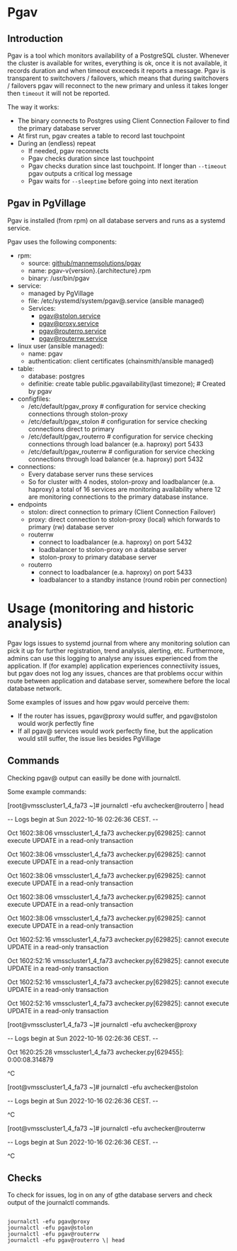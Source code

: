 # Pgav

## Introduction

Pgav is a tool which monitors availability of a PostgreSQL cluster.
Whenever the cluster is available for writes, everything is ok, once it is not available, it records duration and when timeout exxceeds it reports a message.
Pgav is transparent to switchovers / failovers, which means that during switchovers / failovers pgav will reconnect to the new primary and unless it takes longer then `timeout` it will not be reported.

The way it works:

- The binary connects to Postgres using Client Connection Failover to find the primary database server
- At first run, pgav creates a table to record last touchpoint
- During an (endless) repeat
  - If needed, pgav reconnects
  - Pgav checks duration since last touchpoint
  - Pgav checks duration since last touchpoint.
    If longer than `--timeout` pgav outputs a critical log message
  - Pgav waits for `--sleeptime` before going into next iteration

## Pgav in PgVillage

Pgav is installed (from rpm) on all database servers and runs as a systemd service.

Pgav uses the following components:

- rpm:
  - source: [github/mannemsolutions/pgav](https://github.com/mannemsolutions/pgav/releases/)
  - name: pgav-v{version}.{architecture}.rpm
  - binary: /usr/bin/pgav
- service:
  - managed by PgVillage
  - file: /etc/systemd/system/pgav@.service (ansible managed)
  - Services:
    - pgav@stolon.service
    - pgav@proxy.service
    - pgav@routerro.service
    - pgav@routerrw.service
- linux user (ansible managed):
  - name: pgav
  - authentication: client certificates (chainsmith/ansible managed)
- table:
  - database: postgres
  - definitie: create table public.pgavailability(last timezone); # Created by pgav
- configfiles:
  - /etc/default/pgav_proxy # configuration for service checking connections through stolon-proxy
  - /etc/default/pgav_stolon # configuration for service checking connections direct to primary
  - /etc/default/pgav_routerro # configuration for service checking connections through load balancer (e.a. haproxy) port 5433
  - /etc/default/pgav_routerrw # configuration for service checking connections through load balancer (e.a. haproxy) port 5432
- connections:
  - Every database server runs these services
  - So for cluster with 4 nodes, stolon-proxy and loadbalancer (e.a. haproxy) a total of 16 services are monitoring availability where 12 are monitoring connections to the primary database instance.
- endpoints
  - stolon: direct connection to primary (Client Connection Failover)
  - proxy: direct connection to stolon-proxy (local) which forwards to primary (rw) database server
  - routerrw
    - connect to loadbalancer (e.a. haproxy) on port 5432
    - loadbalancer to stolon-proxy on a database server
    - stolon-proxy to primary database server
  - routerro
    - connect to loadbalancer (e.a. haproxy) on port 5433
    - loadbalancer to a standby instance (round robin per connection)

# Usage (monitoring and historic analysis)

Pgav logs issues to systemd journal from where any monitoring solution can pick it up for further registration, trend analysis, alerting, etc.
Furthermore, admins can use this logging to analyse any issues experienced from the application.
If (for example) application experiences connectiivity issues, but pgav does not log any issues,
chances are that problems occur within route between application and database server, somewhere before the local database network.

Some examples of issues and how pgav would perceive them:

- If the router has issues, pgav@proxy would suffer, and pgav@stolon would worjk perfectly fine
- If all pgav@ services would work perfectly fine, but the application would still suffer, the issue lies besides PgVillage

## Commands

Checking pgav@ output can easilly be done with journalctl.

Some example commands:

\[root@vmsscluster1_4_fa73 ~\]\# journalctl -efu avchecker@routerro \| head

\-\- Logs begin at Sun 2022-10-16 02:26:36 CEST. --

Oct 1602:38:06 vmsscluster1_4_fa73 avchecker.py\[629825\]: cannot execute UPDATE in a read-only transaction

Oct 1602:38:06 vmsscluster1_4_fa73 avchecker.py\[629825\]: cannot execute UPDATE in a read-only transaction

Oct 1602:38:06 vmsscluster1_4_fa73 avchecker.py\[629825\]: cannot execute UPDATE in a read-only transaction

Oct 1602:38:06 vmsscluster1_4_fa73 avchecker.py\[629825\]: cannot execute UPDATE in a read-only transaction

Oct 1602:38:06 vmsscluster1_4_fa73 avchecker.py\[629825\]: cannot execute UPDATE in a read-only transaction

Oct 1602:52:16 vmsscluster1_4_fa73 avchecker.py\[629825\]: cannot execute UPDATE in a read-only transaction

Oct 1602:52:16 vmsscluster1_4_fa73 avchecker.py\[629825\]: cannot execute UPDATE in a read-only transaction

Oct 1602:52:16 vmsscluster1_4_fa73 avchecker.py\[629825\]: cannot execute UPDATE in a read-only transaction

Oct 1602:52:16 vmsscluster1_4_fa73 avchecker.py\[629825\]: cannot execute UPDATE in a read-only transaction

\[root@vmsscluster1_4_fa73 ~\]\# journalctl -efu avchecker@proxy

\-\- Logs begin at Sun 2022-10-16 02:26:36 CEST. --

Oct 1620:25:28 vmsscluster1_4_fa73 avchecker.py\[629455\]: 0:00:08.314879

^C

\[root@vmsscluster1_4_fa73 ~\]\# journalctl -efu avchecker@stolon

\-\- Logs begin at Sun 2022-10-16 02:26:36 CEST. --

^C

\[root@vmsscluster1_4_fa73 ~\]\# journalctl -efu avchecker@routerrw

\-\- Logs begin at Sun 2022-10-16 02:26:36 CEST. --

^C

## Checks

To check for issues, log in on any of gthe database servers and check output of the journalctl commands.

```

journalctl -efu pgav@proxy
journalctl -efu pgav@stolon
journalctl -efu pgav@routerrw
journalctl -efu pgav@routerro \| head
```

